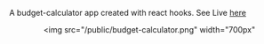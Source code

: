    A budget-calculator app created with react hooks.
   See Live [here](https://budget-calculator-sufan.netlify.com/)
    <div align="center">
        <img src="/public/budget-calculator.png" width="700px"</img> 
    </div>

